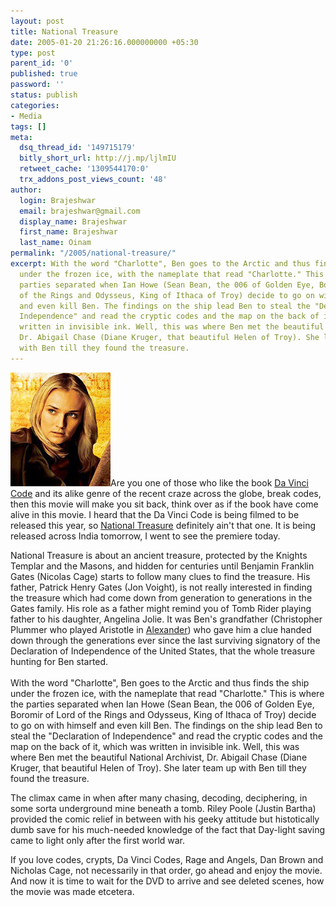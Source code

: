 ```yaml
---
layout: post
title: National Treasure
date: 2005-01-20 21:26:16.000000000 +05:30
type: post
parent_id: '0'
published: true
password: ''
status: publish
categories:
- Media
tags: []
meta:
  dsq_thread_id: '149715179'
  bitly_short_url: http://j.mp/ljlmIU
  retweet_cache: '1309544170:0'
  trx_addons_post_views_count: '48'
author:
  login: Brajeshwar
  email: brajeshwar@gmail.com
  display_name: Brajeshwar
  first_name: Brajeshwar
  last_name: Oinam
permalink: "/2005/national-treasure/"
excerpt: With the word "Charlotte", Ben goes to the Arctic and thus finds the ship
  under the frozen ice, with the nameplate that read "Charlotte." This is where the
  parties separated when Ian Howe (Sean Bean, the 006 of Golden Eye, Boromir of Lord
  of the Rings and Odysseus, King of Ithaca of Troy) decide to go on with himself
  and even kill Ben. The findings on the ship lead Ben to steal the "Declaration of
  Independence" and read the cryptic codes and the map on the back of it, which was
  written in invisible ink. Well, this was where Ben met the beautiful National Archivist,
  Dr. Abigail Chase (Diane Kruger, that beautiful Helen of Troy). She later team up
  with Ben till they found the treasure.
---
```

<p><a href="http://disney.go.com/disneypictures/nationaltreasure/"><img src="/static/2005/01/nationaltreasure.jpg" alt="National Treasure" /></a>Are you one of those who like the book <a href="http://brajeshwar.wpengine.com/archives/2004/07/cracking_the_da.php" title="Da Vinci Code">Da Vinci Code</a> and its alike genre of the recent craze across the globe, break codes, then this movie will make you sit back, think over as if the book have come alive in this movie. I heard that the Da Vinci Code is being filmed to be released this year, so <a href="http://disney.go.com/disneypictures/nationaltreasure/" title="National Treasure">National Treasure</a> definitely ain't that one. It is being released across India tomorrow, I went to see the premiere today.</p>
<p>National Treasure is about an ancient treasure, protected by the Knights Templar and the Masons, and hidden for centuries until Benjamin Franklin Gates (Nicolas Cage) starts to follow many clues to find the treasure. His father, Patrick Henry Gates (Jon Voight), is not really interested in finding the treasure which had come down from generation to generations in the Gates family. His role as a father might remind you of Tomb Rider playing father to his daughter, Angelina Jolie. It was Ben's grandfather (Christopher Plummer who played Aristotle in <a href="http://brajeshwar.wpengine.com/archives/2004/12/alexander.php" title="Alexander">Alexander</a>) who gave him a clue handed down through the generations ever since the last surviving signatory of the Declaration of Independence of the United States, that the whole treasure hunting for Ben started.<br />
<br />
With the word "Charlotte", Ben goes to the Arctic and thus finds the ship under the frozen ice, with the nameplate that read "Charlotte." This is where the parties separated when Ian Howe (Sean Bean, the 006 of Golden Eye, Boromir of Lord of the Rings and Odysseus, King of Ithaca of Troy) decide to go on with himself and even kill Ben. The findings on the ship lead Ben to steal the "Declaration of Independence" and read the cryptic codes and the map on the back of it, which was written in invisible ink. Well, this was where Ben met the beautiful National Archivist, Dr. Abigail Chase (Diane Kruger, that beautiful Helen of Troy). She later team up with Ben till they found the treasure.</p>
<p>The climax came in when after many chasing, decoding, deciphering, in some sorta underground mine beneath a tomb. Riley Poole (Justin Bartha) provided the comic relief in between with his geeky attitude but histotically dumb save for his much-needed knowledge of the fact that Day-light saving came to light only after the first world war.</p>
<p>If you love codes, crypts, Da Vinci Codes, Rage and Angels, Dan Brown and Nicholas Cage, not necessarily in that order, go ahead and enjoy the movie. And now it is time to wait for the DVD to arrive and see deleted scenes, how the movie was made etcetera.</p>
